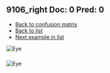 ## 9106_right Doc: 0 Pred: 0
- [Back to confusion matrix](https://github.com/juliandewit/kaggle_retinopathy/blob/master/matrix.md)
- [Back to list](https://github.com/juliandewit/kaggle_retinopathy/blob/master/lists/00/list.md)
- [Next example in list](https://github.com/juliandewit/kaggle_retinopathy/blob/master/lists/00/91/9107_left.md)

![Eye](https://retinopaty.blob.core.windows.net/size1024/9106_right_0.jpeg)

### 

![Eye]()

